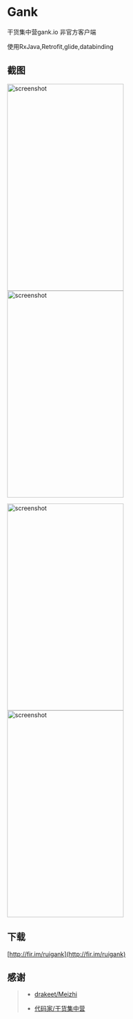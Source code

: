 # Gank
干货集中营gank.io 非官方客户端

使用RxJava,Retrofit,glide,databinding

## 截图
<img src="/screenshots/0.png" alt="screenshot" title="screenshot" width="270" height="480" /> <img src="/screenshots/1.png" alt="screenshot" title="screenshot" width="270" height="480" />

<img src="/screenshots/2.png" alt="screenshot" title="screenshot" width="270" height="480" /> <img src="/screenshots/3.png" alt="screenshot" title="screenshot" width="270" height="480" />

## 下载
[http://fir.im/ruigank](http://fir.im/ruigank)

## 感谢
>* [drakeet/Meizhi](https://github.com/drakeet/Meizhi)
>
>* [代码家/干货集中营](http://gank.io)
